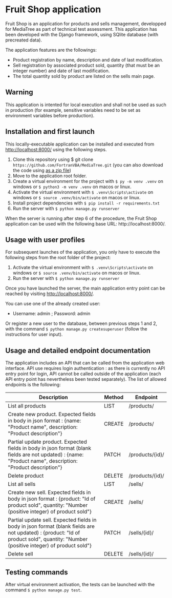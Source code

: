 
# Fruit Shop application

Fruit Shop is an application for products and sells management, developped for MediaTree as part of technical test assessment.
This application has been developed with the Django framework, using SQlite database (with precreated data).

The application features are the followings:
- Product registration by name, description and date of last modification.
- Sell registration by associated product sold, quantity (that must be an integer number) and date of last modification.
- The total quantity sold by product are listed on the sells main page.

## Warning

This application is intented for local execution and shall not be used as such in production (for example, sensitive variables need to be set as environment variables before production).

## Installation and first launch

This locally-executable application can be installed and executed from [http://localhost:8000/](http://localhost:8000/) using the following steps.

1. Clone this repository using $ git clone `https://github.com/FortranVBA/MediaTree.git` (you can also download the code using [as a zip file](https://github.com/FortranVBA/MediaTree/archive/refs/heads/master.zip))
2. Move to the application root folder.
3. Create a virtual environment for the project with `$ py -m venv .venv` on windows or `$ python3 -m venv .venv` on macos or linux.
4. Activate the virtual environment with `$ .venv\Scripts\activate` on windows or `$ source .venv/bin/activate` on macos or linux.
5. Install project dependencies with `$ pip install -r requirements.txt`
6. Run the server with `$ python manage.py runserver`

When the server is running after step 6 of the procedure, the Fruit Shop application can be used with the following base URL: http://localhost:8000/.


## Usage with user profiles

For subsequent launches of the application, you only have to execute the following steps from the root folder of the project:
1. Activate the virtual environment with `$ .venv\Scripts\activate` on windows or `$ source .venv/bin/activate` on macos or linux.
2. Run the server with `$ python manage.py runserver`

Once you have launched the server, the main application entry point can be reached by visiting [http://localhost:8000/](http://localhost:8000/).

You can use one of the already created user:
-	Username: admin ; Password: admin

Or register a new user to the database, between previous steps 1 and 2, with the command `$ python manage.py createsuperuser` (follow the instructions for user input).

## Usage and detailed endpoint documentation

The application includes an API that can be called from the application web interface.
API use requires login authentication : as there is currently no API entry point for login, API cannot be called outside of the application (each API entry point has nevertheless been tested separately).
The list of allowed endpoints is the following:

| Description | Method |Endpoint |
| ----------- | ----------- | ----------- |
| List all products | LIST | /products/ |
| Create new product. Expected fields in body in json format : {name: "Product name", description: "Product description"}| CREATE | /products/ |
| Partial update product. Expected fields in body in json format (blank fields are not updated) : {name: "Product name", description: "Product description"} | PATCH | /products/{id}/ |
| Delete product | DELETE | /products/{id}/ |
| List all sells | LIST | /sells/ |
| Create new sell. Expected fields in body in json format : {product: "Id of product sold", quantity: "Number (positive integer) of product sold"} | CREATE | /sells/ |
| Partial update sell. Expected fields in body in json format (blank fields are not updated) : {product: "Id of product sold", quantity: "Number (positive integer) of product sold"}| PATCH | /sells/{id}/ |
| Delete sell | DELETE | /sells/{id}/ |

## Testing commands

After virtual environment activation, the tests can be launched with the command `$ python manage.py test`.
